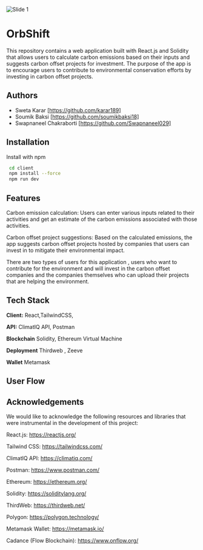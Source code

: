 ![Slide 1](https://github.com/karar189/OrbShift/assets/52580094/5d8e6c7d-2843-49bf-a49c-3812b4b68205)

# OrbShift

This repository contains a web application built with React.js and Solidity that allows users to calculate carbon emissions based on their inputs and suggests carbon offset projects for investment. The purpose of the app is to encourage users to contribute to environmental conservation efforts by investing in carbon offset projects.


## Authors

- Sweta Karar [https://github.com/karar189]
- Soumik Baksi [https://github.com/soumikbaksi18]
- Swapnaneel Chakraborti [https://github.com/Swapnaneel029]



## Installation

Install with npm

```bash
 cd client
 npm install --force
 npm run dev
```

## Features

Carbon emission calculation: Users can enter various inputs related to their activities and get an estimate of the carbon emissions associated with those activities.

Carbon offset project suggestions: Based on the calculated emissions, the app suggests carbon offset projects hosted by companies that users can invest in to mitigate their environmental impact.

There are two types of users for this application , users who want to contribute for the environment and will invest in the carbon offset companies and the companies themselves who can upload their projects that are helping the environment.


## Tech Stack

**Client:** React,TailwindCSS,

**API:** ClimatIQ API, Postman

**Blockchain** Solidity, Ethereum Virtual Machine

**Deployment** Thirdweb , Zeeve

**Wallet** Metamask


## User Flow


## Acknowledgements

We would like to acknowledge the following resources and libraries that were instrumental in the development of this project:

React.js: https://reactjs.org/

Tailwind CSS: https://tailwindcss.com/

ClimatIQ API: https://climatiq.com/

Postman: https://www.postman.com/

Ethereum: https://ethereum.org/

Solidity: https://soliditylang.org/

ThirdWeb: https://thirdweb.net/

Polygon: https://polygon.technology/

Metamask Wallet: https://metamask.io/

Cadance (Flow Blockchain): https://www.onflow.org/

